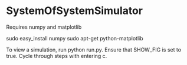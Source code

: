 # SystemOfSystemSimulator

Requires numpy and matplotlib


sudo easy_install numpy
sudo apt-get python-matplotlib


To view a simulation, run python run.py. Ensure that SHOW_FIG is set to true. Cycle through steps with entering c.
